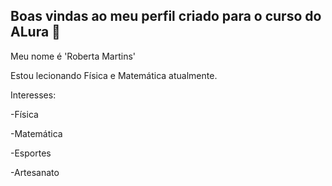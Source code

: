 ## Boas vindas ao meu perfil criado para o curso do ALura 💙

Meu nome é 'Roberta Martins'

Estou lecionando Física e Matemática atualmente.

Interesses:

-Física

-Matemática

-Esportes

-Artesanato
